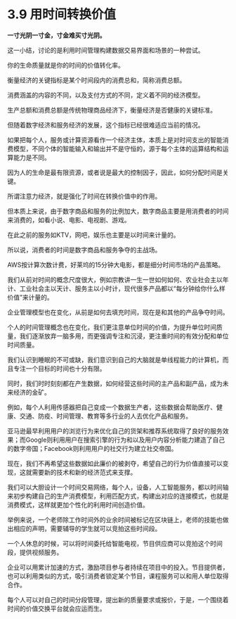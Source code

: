 # 3.9 用时间转换价值

**一寸光阴一寸金，寸金难买寸光阴。**

这一小结，讨论的是利用时间管理构建数据交易界面和场景的一种尝试。

你的生命质量就是你的时间的价值转化率。

衡量经济的关键指标是某个时间段内的消费总和，简称消费总额。

消费涵盖的内容的不同，以及支付方式的不同，定义着不同的经济模型。

生产总额和消费总额是传统物理商品经济下，衡量经济是否健康的关键标准。

但随着数字经济和服务经济的发展，这个指标已经很难适应当前的情况。

如果把每个人，服务或计算资源看作一个经济主体，本质上是对时间支出的智能消费模型，不同个体的智能输入和输出并不是守恒的，源于每个主体的运算结构和运算能力是不同。

因为人的生命是最有限资源，或者说是最大的控制因子，因此，如何分配时间是关键。

所谓注意力经济，就是强化了时间在转换价值中的作用。

但本质上来说，由于数字商品和服务的比例加大，数字商品主要是用消费者的时间来消费的，如看小说、电影、电视剧、游戏。

在此之前的服务如KTV，网吧，娱乐也主要是以时间来计量的。

所以说，消费者的时间是数字商品和服务争夺的主战场。

AWS按计算次数计费，好莱坞的15分钟大电影，都是细分时间市场的产品策略。

我们从前对时间的概念尺度很大，例如宗教讲一生一世如何如何、农业社会主以年计、工业社会主以天计、服务主以小时计，现代很多产品都以“每分钟给你什么样价值”来计量的。

企业管理模型也在变化，从前是如何去填充时间，现在是和其他的产品争夺时间。

个人的时间管理概念也在变化，我们更注意单位时间的价值，为提升单位时间质量，我们逐渐放弃一脑多用，而更强调专注和沉浸，更注重时间的有效分配和单位时间质量。

我们认识到睡眠的不可或缺，我们意识到自己的大脑就是单线程能力的计算机，而且专注一个目标的时间也十分有限。

同时，我们时时刻刻都在产生数据，如何经营这些时间的主产品和副产品，成为未来经济的金矿。

例如，每个人利用传感器把自己变成一个数据生产者，这些数据会帮助医疗、健康、交通、防疫、时间管理、教育等多行业的人去优化产品和服务。

亚马逊最早利用用户的浏览行为来优化自己的货架和推荐系统取得了良好的服务效果；而Google则利用用户在搜索引擎的行为和以及用户内容分析能力建造了自己的数字帝国；Facebook则利用用户的社交行为建立社交帝国。

现在，我们不再希望这些数据如此廉价的被剥夺，希望自己的行为价值直接可以变现，这就需要新的技术和新的经济范式来支撑。

我们可以大胆设计一个时间交易网络，每个人，设备，人工智能服务，都以时间轴来初步构建自己的生产消费模型，利用匹配方式，构建出对应的连接模式，也就是消费模式，这样就更加个性化的利用时间创造价值。

举例来说，一个老师除工作时间外的业余时间被标记在区块链上，老师的技能也做出相应的声明，需要辅导的学生就可以竞拍这些时间段。

一个人休息的时候，可以将时间委托给智能电视，节目供应商可以竞拍这个时间段，提供视频服务。

企业可以用累计加速的方式，激励项目参与者持续在项目中的投入。节目提供者，也可以利用类似的方式，吸引消费者锁定某个节目，课程服务可以和用人单位取得合作。

每个人可以对自己的时间分段管理，提出新的质量要求或报价，于是，一个围绕着时间的价值交换平台就会应运而生。

